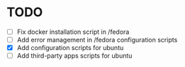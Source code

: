 # TODO
- [ ] Fix docker installation script in /fedora
- [ ] Add error management in /fedora configuration scripts
- [x] Add configuration scripts for ubuntu
- [ ] Add third-party apps scripts for ubuntu